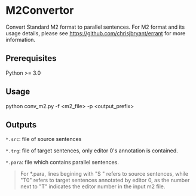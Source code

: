 # M2Convertor
Convert Standard M2 format to parallel sentences.
For M2 format and its usage details, please see https://github.com/chrisjbryant/errant for more information.

## Prerequisites
Python >= 3.0

## Usage
python conv_m2.py -f <m2_file> -p <output_prefix>

## Outputs
`*.src`: file of source sentences

`*.trg`: file of target sentences, only editor 0's annotation is contained.

`*.para`: file which contains parallel sentences.

> For *.para, lines begining with "S " refers to source sentences, while "T0" refers to target sentences annotated by editor 0, as the number next to "T" indicates the editor number in the input m2 file.
